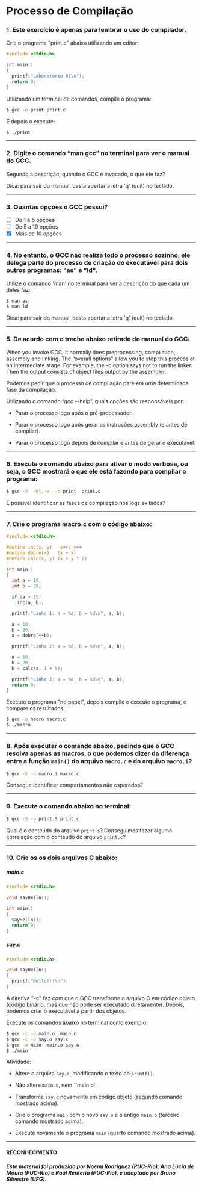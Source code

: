 # Processo de Compilação

### 1. Este exercício é apenas para lembrar o uso do compilador. 

Crie o programa "print.c" abaixo utilizando um editor:

```c
#include <stdio.h> 

int main()
{ 
  printf("Laboratorio 01\n"); 
  return 0; 
}
```
Utilizando um terminal de comandos, compile o programa:

```bash
$ gcc -o print print.c
```

E depois o execute:

```bash
$ ./print
```

---

### 2. Digite o comando “man gcc” no terminal para ver o manual do GCC.

Segundo a descrição, quando o GCC é invocado, o que ele faz?

Dica: para sair do manual, basta apertar a letra 'q' (quit) no teclado.

---

### 3. Quantas opções o GCC possui?

- [ ] De 1 a 5 opções
- [ ] De 5 a 10 opções
- [x] Mais de 10 opções

---  

### 4. No entanto, o GCC não realiza todo o processo sozinho, ele delega parte do processo de criação do executável para dois outros programas: "as" e "ld".

Utilize o comando 'man' no terminal para ver a descrição do que cada um deles faz:

```bash
$ man as
$ man ld
```

Dica: para sair do manual, basta apertar a letra 'q' (quit) no teclado.

---

### 5. De acordo com o trecho abaixo retirado do manual do GCC:

When you invoke GCC, it normally does preprocessing, compilation, assembly and linking. The “overall options” allow you to stop this process at an intermediate stage.  For example, the -c option says not to run the linker.  Then the output consists of object files output by the assembler.

Podemos pedir que o processo de compilação pare em uma determinada fase da compilação.

Utilizando o comando “gcc --help”, quais opções são responsáveis por:

- Parar o processo logo após o pré-processador.

- Parar o processo logo após gerar as instruções assembly (e antes de compilar).

- Parar o processo logo depois de compilar e antes de gerar o executável.

---

### 6. Execute o comando abaixo para ativar o modo verbose, ou seja, o GCC mostrará o que ele está fazendo para compilar o programa:

```bash
$ gcc -v  -Wl,-v  -o print  print.c
```

É possível identificar as fases de compilação nos logs exibidos?

---

### 7. Crie o programa macro.c com o código abaixo:

```c title="macro.c"
#include <stdio.h>

#define inc(x, y)   x++; y++
#define dobro(x)   (x + x)
#define calc(x, y) (x + y * 2)

int main()
{
  int a = 10;
  int b = 20;

  if (a > 15)
    inc(a, b);

  printf("Linha 1: a = %d, b = %d\n", a, b);

  a = 10;
  b = 20;
  a = dobro(++b);

  printf("Linha 2: a = %d, b = %d\n", a, b);

  a = 10;
  b = 20;
  b = calc(a, 1 + 5);

  printf("Linha 3: a = %d, b = %d\n", a, b);
  return 0;
}
```

Execute o programa "no papel", depois compile e execute o programa, e compare os resultados:

```bash
$ gcc -o macro macro.c
$ ./macro
```

--- 

### 8. Após executar o comando abaixo, pedindo que o GCC resolva apenas as macros, o que podemos dizer da diferença entre a função ``main()`` do arquivo ``macro.c`` e do arquivo ``macro.i``?

```bash
$ gcc -E -o macro.i macro.c
```

Consegue identificar comportamentos não esperados?

--- 

### 9. Execute o comando abaixo no terminal:

```bash
$ gcc -S -o print.S print.c
```

Qual é o conteúdo do arquivo ``print.s``? Conseguimos fazer alguma correlação com o conteúdo do arquivo ``print.c``?

---

### 10. Crie os os dois arquivos C abaixo:

##### main.c

```c
#include <stdio.h> 

void sayHello();

int main() 
{ 
  sayHello();
  return 0; 
}
```

##### say.c
```c
#include <stdio.h> 

void sayHello() 
{ 
  printf("Hello!!!\n");
}
```

A diretiva "-c" faz com que o GCC transforme o arquivo C em código objeto (código binário, mas que não pode ser executado diretamente). Depois, podemos criar o executável a partir dos objetos.

Execute os comandos abaixo no terminal como exemplo:

```bash
$ gcc -c -o main.o  main.c
$ gcc -c -o say.o say.c
$ gcc -o main  main.o say.o
$ ./main
```

Atividade:

- Altere o arquivo ``say.c``, modificando o texto do ``printf()``.

- Não altere ``main.c``, nem ``main.o`.

- Transforme ``say.c`` novamente em código objeto (segundo comando mostrado acima).

- Crie o programa ``main`` com o novo ``say.o`` e o antigo ``main.o`` (terceiro comando mostrado acima).

- Execute novamente o programa ``main`` (quarto comando mostrado acima).

---

#### RECONHECIMENTO

##### Este material foi produzido por Noemi Rodriguez (PUC-Rio), Ana Lúcia de Moura (PUC-Rio) e Raúl Renteria (PUC-Rio), e adaptado por Bruno Silvestre (UFG).